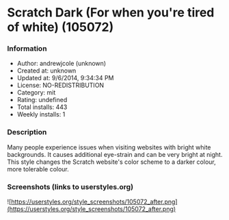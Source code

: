 # Scratch Dark (For when you're tired of white) (105072)

### Information
- Author: andrewjcole (unknown)
- Created at: unknown
- Updated at: 9/6/2014, 9:34:34 PM
- License: NO-REDISTRIBUTION
- Category: mit
- Rating: undefined
- Total installs: 443
- Weekly installs: 1


### Description
Many people experience issues when visiting websites with bright white backgrounds. It causes additional eye-strain and can be very bright at night. This style changes the Scratch website's color scheme to a darker colour, more tolerable colour.


### Screenshots (links to userstyles.org)
![https://userstyles.org/style_screenshots/105072_after.png](https://userstyles.org/style_screenshots/105072_after.png)


